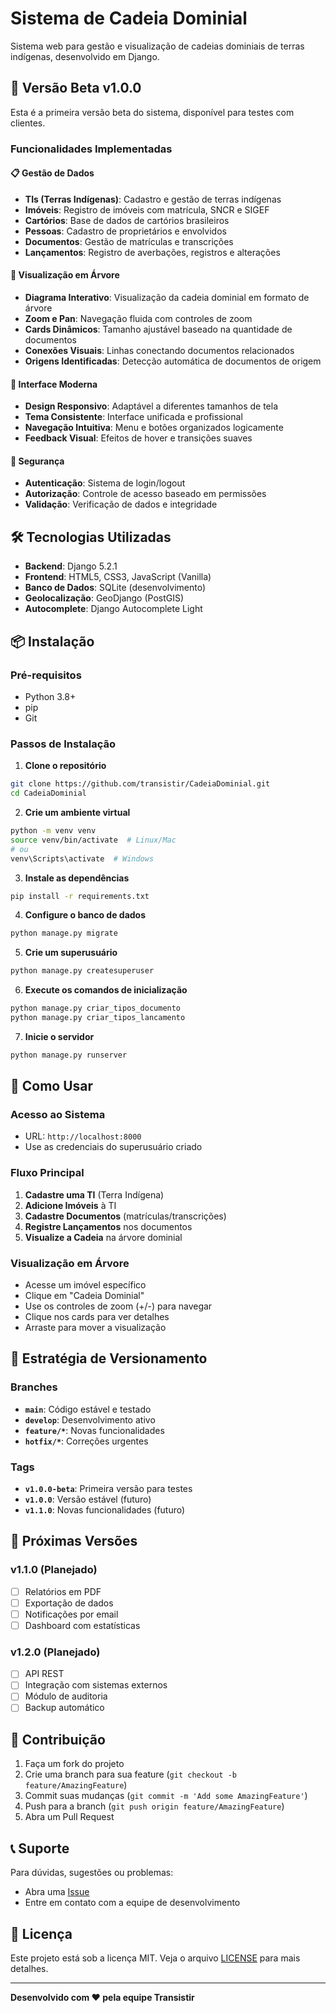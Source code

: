 # Sistema de Cadeia Dominial

Sistema web para gestão e visualização de cadeias dominiais de terras indígenas, desenvolvido em Django.

## 🚀 Versão Beta v1.0.0

Esta é a primeira versão beta do sistema, disponível para testes com clientes.

### Funcionalidades Implementadas

#### 📋 Gestão de Dados
- **TIs (Terras Indígenas)**: Cadastro e gestão de terras indígenas
- **Imóveis**: Registro de imóveis com matrícula, SNCR e SIGEF
- **Cartórios**: Base de dados de cartórios brasileiros
- **Pessoas**: Cadastro de proprietários e envolvidos
- **Documentos**: Gestão de matrículas e transcrições
- **Lançamentos**: Registro de averbações, registros e alterações

#### 🌳 Visualização em Árvore
- **Diagrama Interativo**: Visualização da cadeia dominial em formato de árvore
- **Zoom e Pan**: Navegação fluida com controles de zoom
- **Cards Dinâmicos**: Tamanho ajustável baseado na quantidade de documentos
- **Conexões Visuais**: Linhas conectando documentos relacionados
- **Origens Identificadas**: Detecção automática de documentos de origem

#### 🎨 Interface Moderna
- **Design Responsivo**: Adaptável a diferentes tamanhos de tela
- **Tema Consistente**: Interface unificada e profissional
- **Navegação Intuitiva**: Menu e botões organizados logicamente
- **Feedback Visual**: Efeitos de hover e transições suaves

#### 🔐 Segurança
- **Autenticação**: Sistema de login/logout
- **Autorização**: Controle de acesso baseado em permissões
- **Validação**: Verificação de dados e integridade

## 🛠️ Tecnologias Utilizadas

- **Backend**: Django 5.2.1
- **Frontend**: HTML5, CSS3, JavaScript (Vanilla)
- **Banco de Dados**: SQLite (desenvolvimento)
- **Geolocalização**: GeoDjango (PostGIS)
- **Autocomplete**: Django Autocomplete Light

## 📦 Instalação

### Pré-requisitos
- Python 3.8+
- pip
- Git

### Passos de Instalação

1. **Clone o repositório**
```bash
git clone https://github.com/transistir/CadeiaDominial.git
cd CadeiaDominial
```

2. **Crie um ambiente virtual**
```bash
python -m venv venv
source venv/bin/activate  # Linux/Mac
# ou
venv\Scripts\activate  # Windows
```

3. **Instale as dependências**
```bash
pip install -r requirements.txt
```

4. **Configure o banco de dados**
```bash
python manage.py migrate
```

5. **Crie um superusuário**
```bash
python manage.py createsuperuser
```

6. **Execute os comandos de inicialização**
```bash
python manage.py criar_tipos_documento
python manage.py criar_tipos_lancamento
```

7. **Inicie o servidor**
```bash
python manage.py runserver
```

## 🎯 Como Usar

### Acesso ao Sistema
- URL: `http://localhost:8000`
- Use as credenciais do superusuário criado

### Fluxo Principal
1. **Cadastre uma TI** (Terra Indígena)
2. **Adicione Imóveis** à TI
3. **Cadastre Documentos** (matrículas/transcrições)
4. **Registre Lançamentos** nos documentos
5. **Visualize a Cadeia** na árvore dominial

### Visualização em Árvore
- Acesse um imóvel específico
- Clique em "Cadeia Dominial"
- Use os controles de zoom (+/-) para navegar
- Clique nos cards para ver detalhes
- Arraste para mover a visualização

## 🔄 Estratégia de Versionamento

### Branches
- **`main`**: Código estável e testado
- **`develop`**: Desenvolvimento ativo
- **`feature/*`**: Novas funcionalidades
- **`hotfix/*`**: Correções urgentes

### Tags
- **`v1.0.0-beta`**: Primeira versão para testes
- **`v1.0.0`**: Versão estável (futuro)
- **`v1.1.0`**: Novas funcionalidades (futuro)

## 📝 Próximas Versões

### v1.1.0 (Planejado)
- [ ] Relatórios em PDF
- [ ] Exportação de dados
- [ ] Notificações por email
- [ ] Dashboard com estatísticas

### v1.2.0 (Planejado)
- [ ] API REST
- [ ] Integração com sistemas externos
- [ ] Módulo de auditoria
- [ ] Backup automático

## 🤝 Contribuição

1. Faça um fork do projeto
2. Crie uma branch para sua feature (`git checkout -b feature/AmazingFeature`)
3. Commit suas mudanças (`git commit -m 'Add some AmazingFeature'`)
4. Push para a branch (`git push origin feature/AmazingFeature`)
5. Abra um Pull Request

## 📞 Suporte

Para dúvidas, sugestões ou problemas:
- Abra uma [Issue](https://github.com/transistir/CadeiaDominial/issues)
- Entre em contato com a equipe de desenvolvimento

## 📄 Licença

Este projeto está sob a licença MIT. Veja o arquivo [LICENSE](LICENSE) para mais detalhes.

---

**Desenvolvido com ❤️ pela equipe Transistir**